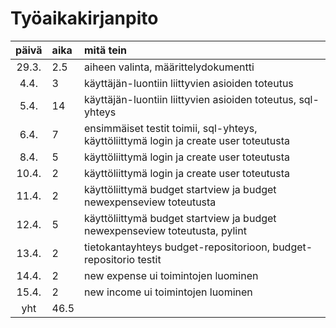 # Työaikakirjanpito

| päivä | aika | mitä tein  |
| :----:|:-----| :-----|
| 29.3. | 2.5    | aiheen valinta, määrittelydokumentti |
| 4.4. | 3    | käyttäjän-luontiin liittyvien asioiden toteutus |
| 5.4. | 14    | käyttäjän-luontiin liittyvien asioiden toteutus, sql-yhteys |
| 6.4. | 7    | ensimmäiset testit toimii, sql-yhteys, käyttöliittymä login ja create user toteutusta |
| 8.4. | 5    | käyttöliittymä login ja create user toteutusta |
| 10.4. | 2    | käyttöliittymä login ja create user toteutusta |
| 11.4. | 2    | käyttöliittymä budget startview ja budget newexpenseview toteutusta |
| 12.4. | 5    | käyttöliittymä budget startview ja budget newexpenseview toteutusta, pylint |
| 13.4. | 2    | tietokantayhteys budget-repositorioon, budget-repositorio testit |
| 14.4. | 2    | new expense ui toimintojen luominen |
| 15.4. | 2    | new income ui toimintojen luominen |
| yht   | 46.5   |  
